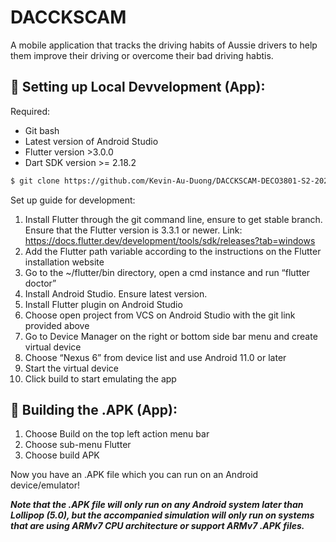 # DACCKSCAM

A mobile application that tracks the driving habits of Aussie drivers to help them improve their driving or overcome their bad driving habtis. 

## 🔧 Setting up Local Devvelopment (App):
Required:
- Git bash
- Latest version of Android Studio
- Flutter version >3.0.0
- Dart SDK version >= 2.18.2

```bash
$ git clone https://github.com/Kevin-Au-Duong/DACCKSCAM-DECO3801-S2-2022-UQ.git
```

Set up guide for development:
1. Install Flutter through the git command line, ensure to get stable branch. Ensure that the Flutter version is 3.3.1 or newer. Link: https://docs.flutter.dev/development/tools/sdk/releases?tab=windows
2. Add the Flutter path variable according to the instructions on the Flutter installation website 
3. Go to the ~/flutter/bin directory, open a cmd instance and run “flutter doctor” 
4. Install Android Studio. Ensure latest version. 
5. Install Flutter plugin on Android Studio 
6. Choose open project from VCS on Android Studio with the git link provided above
7. Go to Device Manager on the right or bottom side bar menu and create virtual device 
8. Choose “Nexus 6” from device list and use Android 11.0 or later
9. Start the virtual device 
10. Click build to start emulating the app 

## 🔨 Building the .APK (App):
1. Choose Build on the top left action menu bar
2. Choose sub-menu Flutter
3. Choose build APK

Now you have an .APK file which you can run on an Android device/emulator!

__*Note that the .APK file will only run on any Android system later than Lollipop (5.0), but the accompanied simulation will only run on systems that are using ARMv7 CPU architecture or support ARMv7 .APK files.*__

